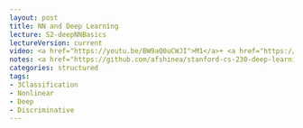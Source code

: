 ```yaml
---
layout: post
title: NN and Deep Learning
lecture: S2-deepNNBasics
lectureVersion: current
video: <a href="https://youtu.be/BW9aQ0uCWJI">M1</a>+ <a href="https://youtu.be/rxwDm3R6gp0">M2</a>+   <a href="https://youtu.be/viVhuJmCobI">M3</a>
notes: <a href="https://github.com/afshinea/stanford-cs-230-deep-learning"> DNN Cheatsheets </a> 
categories: structured
tags:
- 3Classification
- Nonlinear
- Deep
- Discriminative
---
```

